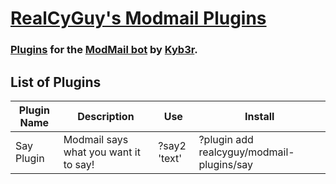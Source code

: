 # [RealCyGuy's Modmail Plugins](#realcyguys-modmail-plugins)
### [Plugins](https://github.com/kyb3r/modmail/wiki/Plugins) for the [ModMail bot](https://github.com/kyb3r/modmail) by [Kyb3r](https://kyb3r.github.io/).
## List of Plugins
|Plugin Name|Description|Use|Install|
|--|--|--|--|
|Say Plugin|Modmail says what you want it to say!|?say2 'text'|?plugin add realcyguy/modmail-plugins/say|